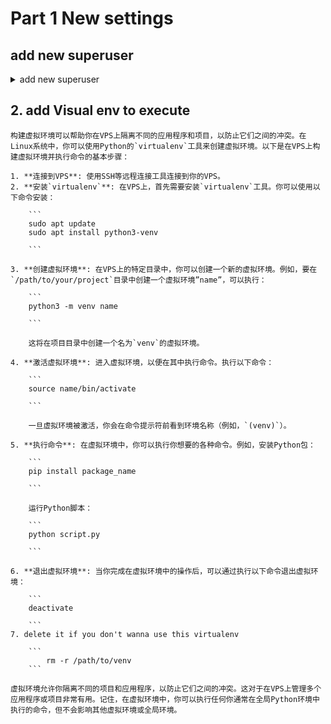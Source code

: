 # Part 1 New settings
## add new superuser
<details>
    <summary>add new superuser</summary>
**Step 1: Log In as Root**

Connect to your VPS using SSH as the root user.

```bash
ssh root@your_server_ip
```

**Step 2: Create a New User**

Create a new user account by replacing `<username>` with your desired username. You'll be prompted to set a password and provide additional information.

```bash
adduser <username>

#if you wanna delte
sudo userdel -r <username>

```

**Step 3: Add User to the Sudo Group**

To grant superuser privileges to the new user, add them to the sudo group.

```bash
usermod -aG sudo <username>
```

**Step 4: Test the New User**

Disconnect from your VPS and reconnect using the new username you created. You should be able to log in.

```bash
ssh <username>@your_server_ip
```

**Step 5: Test Sudo Access**

To confirm that the new user has superuser privileges, run a command with `sudo`. For example:

```bash
sudo apt update
```
</details>

##  2. add Visual env to execute
    
    构建虚拟环境可以帮助你在VPS上隔离不同的应用程序和项目，以防止它们之间的冲突。在Linux系统中，你可以使用Python的`virtualenv`工具来创建虚拟环境。以下是在VPS上构建虚拟环境并执行命令的基本步骤：
    
    1. **连接到VPS**: 使用SSH等远程连接工具连接到你的VPS。
    2. **安装`virtualenv`**: 在VPS上，首先需要安装`virtualenv`工具。你可以使用以下命令安装：
        
        ```
        sudo apt update
        sudo apt install python3-venv
        
        ```
        
    3. **创建虚拟环境**: 在VPS上的特定目录中，你可以创建一个新的虚拟环境。例如，要在`/path/to/your/project`目录中创建一个虚拟环境”name”，可以执行：
        
        ```
        python3 -m venv name
        
        ```
        
        这将在项目目录中创建一个名为`venv`的虚拟环境。
        
    4. **激活虚拟环境**: 进入虚拟环境，以便在其中执行命令。执行以下命令：
        
        ```
        source name/bin/activate
        
        ```
        
        一旦虚拟环境被激活，你会在命令提示符前看到环境名称（例如，`(venv)`）。
        
    5. **执行命令**: 在虚拟环境中，你可以执行你想要的各种命令。例如，安装Python包：
        
        ```
        pip install package_name
        
        ```
        
        运行Python脚本：
        
        ```
        python script.py
        
        ```
        
    6. **退出虚拟环境**: 当你完成在虚拟环境中的操作后，可以通过执行以下命令退出虚拟环境：
        
        ```
        deactivate
        
        ```
    7. delete it if you don't wanna use this virtualenv

        ```
            rm -r /path/to/venv
        ```   
    
    虚拟环境允许你隔离不同的项目和应用程序，以防止它们之间的冲突。这对于在VPS上管理多个应用程序或项目非常有用。记住，在虚拟环境中，你可以执行任何你通常在全局Python环境中执行的命令，但不会影响其他虚拟环境或全局环境。
    
